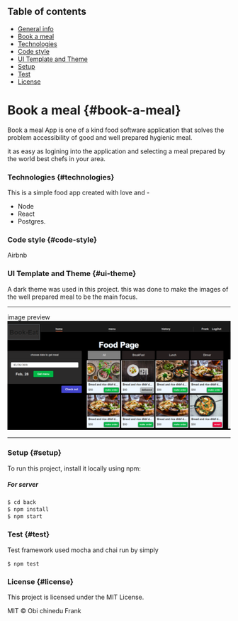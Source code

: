 ## Table of contents

* [General info](#general-info)
* [Book a meal](#book-a-meal)
* [Technologies](#technologies)
* [Code style](#code-style)
* [UI Template and Theme](#ui-theme)
* [Setup](#setup)
* [Test](#test)
* [License](#license)


# Book a meal {#book-a-meal}

Book a meal App is one of a kind food software application that solves the problem
accessibility of good and well prepared hygienic meal.

it as easy as logining into the application and selecting a meal prepared by the world 
best chefs in your area.

### Technologies {#technologies}

This is a simple food app created with love and -
 - Node 
 - React
 - Postgres.

### Code style {#code-style}
Airbnb

### UI Template and Theme {#ui-theme}
A dark theme was used in this project.
this was done to make the images of the well prepared meal 
to be the main focus.

---

image preview
	![book a meal](./front/UI/img/book-a-meal.png)

---

### Setup {#setup}
To run this project, install it locally using npm:

##### For server

```
$ cd back
$ npm install
$ npm start
```



### Test {#test}
Test framework used mocha and chai
run by simply

```
$ npm test
```

### License {#license}
This project is licensed under the MIT License.

MIT © Obi chinedu Frank
